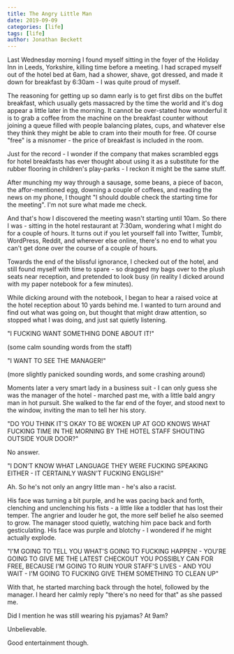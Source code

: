 ```yaml
---
title: The Angry Little Man
date: 2019-09-09
categories: [life]
tags: [life]
author: Jonathan Beckett
---
```


Last Wednesday morning I found myself sitting in the foyer of the Holiday Inn in Leeds, Yorkshire, killing time before a meeting. I had scraped myself out of the hotel bed at 6am, had a shower, shave, got dressed, and made it down for breakfast by 6:30am - I was quite proud of myself.

The reasoning for getting up so damn early is to get first dibs on the buffet breakfast, which usually gets massacred by the time the world and it's dog appear a little later in the morning. It cannot be over-stated how wonderful it is to grab a coffee from the machine on the breakfast counter without joining a queue filled with people balancing plates, cups, and whatever else they think they might be able to cram into their mouth for free. Of course "free" is a misnomer - the price of breakfast is included in the room.

Just for the record - I wonder if the company that makes scrambled eggs for hotel breakfasts has ever thought about using it as a substitute for the rubber flooring in children's play-parks - I reckon it might be the same stuff.

After munching my way through a sausage, some beans, a piece of bacon, the affor-mentioned egg, downing a couple of coffees, and reading the news on my phone, I thought "I should double check the starting time for the meeting". I'm not sure what made me check.

And that's how I discovered the meeting wasn't starting until 10am. So there I was - sitting in the hotel restaurant at 7:30am, wondering what I might do for a couple of hours. It turns out if you let yourself fall into Twitter, Tumblr, WordPress, Reddit, and wherever else online, there's no end to what you can't get done over the course of a couple of hours.

Towards the end of the blissful ignorance, I checked out of the hotel, and still found myself with time to spare - so dragged my bags over to the plush seats near reception, and pretended to look busy (in reality I dicked around with my paper notebook for a few minutes).

While dicking around with the notebook, I began to hear a raised voice at the hotel reception about 10 yards behind me. I wanted to turn around and find out what was going on, but thought that might draw attention, so stopped what I was doing, and just sat quietly listening.

"I FUCKING WANT SOMETHING DONE ABOUT IT!"

(some calm sounding words from the staff)

"I WANT TO SEE THE MANAGER!"

(more slightly panicked sounding words, and some crashing around)

Moments later a very smart lady in a business suit - I can only guess she was the manager of the hotel - marched past me, with a little bald angry man in hot pursuit. She walked to the far end of the foyer, and stood next to the window, inviting the man to tell her his story.

"DO YOU THINK IT'S OKAY TO BE WOKEN UP AT GOD KNOWS WHAT FUCKING TIME IN THE MORNING BY THE HOTEL STAFF SHOUTING OUTSIDE YOUR DOOR?"

No answer.

"I DON'T KNOW WHAT LANGUAGE THEY WERE FUCKING SPEAKING EITHER - IT CERTAINLY WASN'T FUCKING ENGLISH!"

Ah. So he's not only an angry little man - he's also a racist.

His face was turning a bit purple, and he was pacing back and forth, clenching and unclenching his fists - a little like a toddler that has lost their temper. The angrier and louder he got, the more self belief he also seemed to grow. The manager stood quietly, watching him pace back and forth gesticulating. His face was purple and blotchy - I wondered if he might actually explode.

"I'M GOING TO TELL YOU WHAT'S GOING TO FUCKING HAPPEN! - YOU'RE GOING TO GIVE ME THE LATEST CHECKOUT YOU POSSIBLY CAN FOR FREE, BECAUSE I'M GOING TO RUIN YOUR STAFF'S LIVES - AND YOU WAIT - I'M GOING TO FUCKING GIVE THEM SOMETHING TO CLEAN UP"

With that, he started marching back through the hotel, followed by the manager. I heard her calmly reply "there's no need for that" as she passed me.

Did I mention he was still wearing his pyjamas? At 9am?

Unbelievable.

Good entertainment though.